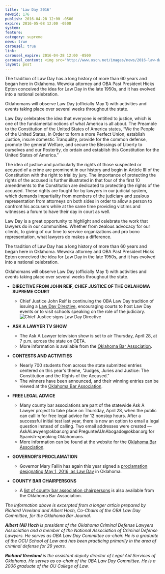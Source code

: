 ```yaml
---
title: 'Law Day 2016'
newsid: 176
publish: 2016-04-28 12:00 -0500
expire: 2016-05-08 12:00 -0500
system: 
feature: 
category: supreme
news: true
carousel: true
link: 
carousel_expire: 2016-04-28 12:00 -0500
carousel_content: <img src="http://www.oscn.net/images/news/2016-law-day-carousel.jpg" alt="2016 Law Day"/>
layout: post
---
```

<p>The tradition of Law Day has a long history of more than 60 years and began here in Oklahoma. Wewoka attorney and OBA Past President Hicks Epton conceived the idea for Law Day in the late 1950s, and it has evolved into a national celebration. </p>
<p>Oklahomans will observe Law Day (officially May 1) with activities and events taking place over several weeks throughout the state.  

 <!--more-->
<p>Law Day celebrates the idea that everyone is entitled to justice, which is one of the fundamental notions of what America is all about. The Preamble to the Constitution of the United States of America states, “We the People of the United States, in Order to form a more Perfect Union, establish Justice, insure domestic Tranquility, provide for the common defense, promote the general Welfare, and secure the Blessings of Liberty to ourselves and our Posterity, do ordain and establish this Constitution for the United States of America.”</p>
<p>The idea of justice and particularly the rights of those suspected or accused of a crime are prominent in our history and begin in Article III of the Constitution with the right to trial by jury. The importance of protecting the rights of the accused is further illustrated in that four of the first 10 amendments to the Constitution are dedicated to protecting the rights of the accused. These rights are fought for by lawyers in our judicial system, which demands impartiality from members of the judiciary and zealous representation from attorneys on both sides in order to allow a person to confront his accusers while at the same time providing victims and witnesses a forum to have their day in court as well. </p>
<p>Law Day is a great opportunity to highlight and celebrate the work that lawyers do in our communities. Whether from zealous advocacy for our clients, to giving of our time to service organizations and pro bono representation, what lawyers do makes a difference.</p>
<p>The tradition of Law Day has a long history of more than 60 years and began here in Oklahoma. Wewoka attorney and OBA Past President Hicks Epton conceived the idea for Law Day in the late 1950s, and it has evolved into a national celebration. </p>
<p>Oklahomans will observe Law Day (officially May 1) with activities and events taking place over several weeks throughout the state.  
</p>
<ul>
<li>
<p><strong>DIRECTIVE FROM JOHN REIF, CHIEF JUSTICE OF THE OKLAHOMA SUPREME COURT</strong></p>
<ul>
<li>Chief Justice John Reif is continuing the OBA Law Day tradition of issuing a <a href="http://www.oscn.net/images/news/2016-law-day-directive.pdf" target="_blank">Law Day Directive</a>, encouraging courts to host Law Day events or to visit schools speaking on the role of the judiciary.
<img src="http://www.oscn.net/images/news/2016-law-day-directive-signing.jpg" alt="Chief Justice signs Law Day Directive"></li>
</ul>
</li>
<li>
<p><strong>ASK A LAWYER TV SHOW</strong></p>
<ul>
<li>The Ask A Lawyer television show is set to air Thursday, April 28, at 7 p.m. across the state on OETA.  
</li>
<li>More information is available from the <a href="http://www.okbar.org/public/Outreach/LawDay/freeLegalAdvice/AskALawyerTVShow.aspx" target="_blank">Oklahoma Bar Association</a>.</li>
</ul>
</li>
<li>
<p><strong>CONTESTS AND ACTIVITIES</strong> </p>
<ul>
<li>Nearly 700 students from across the state submitted entries centered on this year's theme, "Judges, Juries and Justice: The Constitution and the Rights of the Accused."</li>
<li>The winners have been announced, and their winning entries can be viewed at the <a href="http://www.okbar.org/public/Outreach/LawDay/ContestWinners2016.aspx" target="_blank">Oklahoma Bar Association</a>.</li>
</ul>
</li>
<li>
<p><strong>FREE LEGAL ADVICE</strong></p>
<ul>
<li>Many county bar associations are part of the statewide Ask A Lawyer project to take place on Thursday, April 28, when the public can call in for free legal advice for 12 nonstop hours.  After a successful initial test last year, there is now an option to email a legal question instead of calling. Two email addresses were created — AskALawyer@okbar.org and PregunteAUnAbogado@okbar.org for Spanish-speaking Oklahomans. </li>
<li>More information can be found at the website for the <a href="http://www.okbar.org/public/Outreach/LawDay/freelegaladvicevolunteers.aspx" target="_blank">Oklahoma Bar Association</a>.</li>
</ul>
</li>
<li>
<p><strong>GOVERNOR'S PROCLAMATION</strong></p>
<ul>
<li>Governor Mary Fallin has again this year signed a <a href="http://www.oscn.net/images/news/2016-law-day-procamation.pdf" target="_blank">proclamation designating May 1, 2016, as Law Day</a> in Oklahoma.</li>
</ul>
</li>
<li>
<p><strong>COUNTY BAR CHAIRPERSONS</strong></p>
<ul>
<li>A <a href="http://www.okbar.org/public/Outreach/LawDay/CountyBarChairs.aspx" target="_blank">list of county bar association chairpersons</a> is also available from the Oklahoma Bar Association.</li>
</ul>
</li>
</ul>
<p><em>The information above is excerpted from a longer article prepared by Richard Vreeland and Albert Hoch, Co-Chairs of the OBA Law Day Committee, for the Oklahoma Bar Journal.</em></p>
<p><em><strong>Albert (Al) Hoch</strong> is president of the Oklahoma Criminal Defense Lawyers Association and a member of the National Association of Criminal Defense Lawyers. He serves as OBA Law Day Committee co-chair. He is a graduate of the OCU School of Law and has been practicing primarily in the area of criminal defense for 29 years.</em> </p>
<p><em><strong>Richard Vreeland</strong> is the assistant deputy director of Legal Aid Services of Oklahoma. He serves as co-chair of the OBA Law Day Committee. He is a 2006 graduate of the OU College of Law.</em></p>